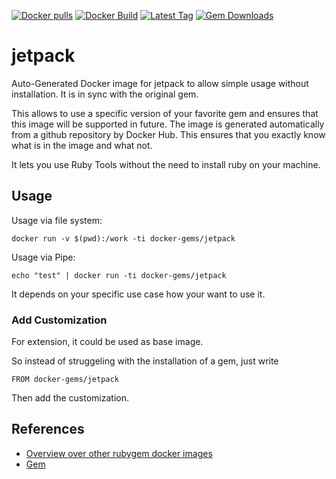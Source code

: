 [![Docker pulls](https://img.shields.io/docker/pulls/rubygem/jetpack.svg)](https://hub.docker.com/r/rubygem/jetpack/)
[![Docker Build](https://img.shields.io/docker/automated/rubygem/jetpack.svg)](https://hub.docker.com/r/rubygem/jetpack/)
[![Latest Tag](https://img.shields.io/github/tag/docker-rubygem/jetpack.svg)](https://hub.docker.com/r/rubygem/jetpack/)
[![Gem Downloads](https://img.shields.io/gem/dt/jetpack.svg)](https://rubygems.org/gems/jetpack/)
# jetpack

Auto-Generated Docker image for jetpack to allow simple usage without installation.
It is in sync with the original gem.

This allows to use a specific version of your favorite gem and ensures that this image will be supported in future.
The image is generated automatically from a github repository by Docker Hub.
This ensures that you exactly know what is in the image and what not.

It lets you use Ruby Tools without the need to install ruby on your machine.

## Usage

Usage via file system:

`docker run -v $(pwd):/work -ti docker-gems/jetpack`

Usage via Pipe:

`echo "test" | docker run -ti docker-gems/jetpack`

It depends on your specific use case how your want to use it.

### Add Customization

For extension, it could be used as base image.

So instead of struggeling with the installation of a gem, just write

`FROM docker-gems/jetpack`

Then add the customization.

## References

 - [Overview over other rubygem docker images](https://github.com/thinkbot/docker-rubygem)
 - [Gem](https://rubygems.org/gems/jetpack/)

